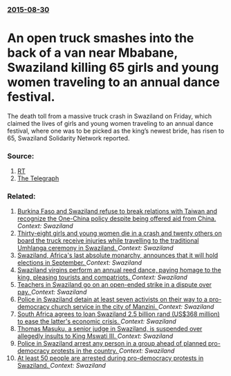 ### [2015-08-30](/news/2015/08/30/index.md)

# An open truck smashes into the back of a van near Mbabane, Swaziland killing 65 girls and young women traveling to an annual dance festival. 

The death toll from a massive truck crash in Swaziland on Friday, which claimed the lives of girls and young women traveling to an annual dance festival, where one was to be picked as the king’s newest bride, has risen to 65, Swaziland Solidarity Network reported.


### Source:

1. [RT](https://www.rt.com/news/313813-swaziland-tragic-crash-girls/)
2. [The Telegraph](http://www.telegraph.co.uk/news/worldnews/africaandindianocean/swaziland/11833673/Dozens-of-women-killed-in-crash-en-route-to-King-of-Swazilands-dancing-virgin-festival.html)

### Related:

1. [Burkina Faso and Swaziland refuse to break relations with Taiwan and recognize the One-China policy despite being offered aid from China. ](/news/2017/01/25/burkina-faso-and-swaziland-refuse-to-break-relations-with-taiwan-and-recognize-the-one-china-policy-despite-being-offered-aid-from-china.md) _Context: Swaziland_
2. [Thirty-eight girls and young women die in a crash and twenty others on board the truck receive injuries while travelling to the traditional Umhlanga ceremony in Swaziland. ](/news/2015/08/28/thirty-eight-girls-and-young-women-die-in-a-crash-and-twenty-others-on-board-the-truck-receive-injuries-while-travelling-to-the-traditional.md) _Context: Swaziland_
3. [Swaziland, Africa's last absolute monarchy, announces that it will hold elections in September. ](/news/2013/06/4/swaziland-africa-s-last-absolute-monarchy-announces-that-it-will-hold-elections-in-september.md) _Context: Swaziland_
4. [Swaziland virgins perform an annual reed dance, paying homage to the king, pleasing tourists and compatriots. ](/news/2012/09/3/swaziland-virgins-perform-an-annual-reed-dance-paying-homage-to-the-king-pleasing-tourists-and-compatriots.md) _Context: Swaziland_
5. [Teachers in Swaziland go on an open-ended strike in a dispute over pay. ](/news/2012/06/22/teachers-in-swaziland-go-on-an-open-ended-strike-in-a-dispute-over-pay.md) _Context: Swaziland_
6. [Police in Swaziland detain at least seven activists on their way to a pro-democracy church service in the city of Manzini. ](/news/2012/04/15/police-in-swaziland-detain-at-least-seven-activists-on-their-way-to-a-pro-democracy-church-service-in-the-city-of-manzini.md) _Context: Swaziland_
7. [South Africa agrees to loan Swaziland 2.5 billion rand (US$368 million) to ease the latter's economic crisis. ](/news/2011/08/3/south-africa-agrees-to-loan-swaziland-2-5-billion-rand-us-368-million-to-ease-the-latter-s-economic-crisis.md) _Context: Swaziland_
8. [Thomas Masuku, a senior judge in Swaziland, is suspended over allegedly insults to King Mswati III. ](/news/2011/06/30/thomas-masuku-a-senior-judge-in-swaziland-is-suspended-over-allegedly-insults-to-king-mswati-iii.md) _Context: Swaziland_
9. [Police in Swaziland arrest any person in a group ahead of planned pro-democracy protests in the country. ](/news/2011/04/12/police-in-swaziland-arrest-any-person-in-a-group-ahead-of-planned-pro-democracy-protests-in-the-country.md) _Context: Swaziland_
10. [At least 50 people are arrested during pro-democracy protests in Swaziland. ](/news/2010/09/7/at-least-50-people-are-arrested-during-pro-democracy-protests-in-swaziland.md) _Context: Swaziland_
